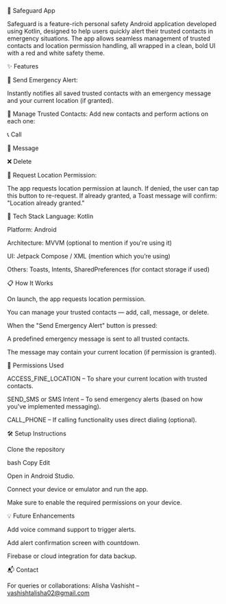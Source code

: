 🚨 Safeguard App

Safeguard is a feature-rich personal safety Android application developed using Kotlin, designed to help users quickly alert their trusted contacts in emergency situations. The app allows seamless management of trusted contacts and location permission handling, all wrapped in a clean, bold UI with a red and white safety theme.

✨ Features

🔴 Send Emergency Alert:

Instantly notifies all saved trusted contacts with an emergency message and your current location (if granted).

📇 Manage Trusted Contacts:
Add new contacts and perform actions on each one:

📞 Call

💬 Message

❌ Delete

📍 Request Location Permission:

The app requests location permission at launch. If denied, the user can tap this button to re-request.
If already granted, a Toast message will confirm: "Location already granted."


🚀 Tech Stack
Language: Kotlin

Platform: Android

Architecture: MVVM (optional to mention if you're using it)

UI: Jetpack Compose / XML (mention which you’re using)

Others: Toasts, Intents, SharedPreferences (for contact storage if used)

📋 How It Works

On launch, the app requests location permission.

You can manage your trusted contacts — add, call, message, or delete.

When the "Send Emergency Alert" button is pressed:

A predefined emergency message is sent to all trusted contacts.

The message may contain your current location (if permission is granted).

🔐 Permissions Used

ACCESS_FINE_LOCATION – To share your current location with trusted contacts.

SEND_SMS or SMS Intent – To send emergency alerts (based on how you've implemented messaging).

CALL_PHONE – If calling functionality uses direct dialing (optional).

🛠️ Setup Instructions

Clone the repository

bash
Copy
Edit

Open in Android Studio.

Connect your device or emulator and run the app.

Make sure to enable the required permissions on your device.

💡 Future Enhancements

Add voice command support to trigger alerts.

Add alert confirmation screen with countdown.

Firebase or cloud integration for data backup.

📬 Contact

For queries or collaborations:
Alisha Vashisht – vashishtalisha02@gmail.com
